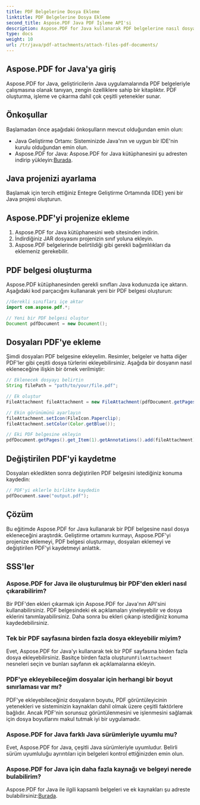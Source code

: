 ```yaml
---
title: PDF Belgelerine Dosya Ekleme
linktitle: PDF Belgelerine Dosya Ekleme
second_title: Aspose.PDF Java PDF İşleme API'si
description: Aspose.PDF for Java kullanarak PDF belgelerine nasıl dosya ekleyeceğinizi öğrenin. Adım adım kılavuzumuz PDF işlemlerini çocuk oyuncağı haline getiriyor.
type: docs
weight: 10
url: /tr/java/pdf-attachments/attach-files-pdf-documents/
---
```


## Aspose.PDF for Java'ya giriş

Aspose.PDF for Java, geliştiricilerin Java uygulamalarında PDF belgeleriyle çalışmasına olanak tanıyan, zengin özelliklere sahip bir kitaplıktır. PDF oluşturma, işleme ve çıkarma dahil çok çeşitli yetenekler sunar.

## Önkoşullar

Başlamadan önce aşağıdaki önkoşulların mevcut olduğundan emin olun:

- Java Geliştirme Ortamı: Sisteminizde Java'nın ve uygun bir IDE'nin kurulu olduğundan emin olun.
-  Aspose.PDF for Java: Aspose.PDF for Java kütüphanesini şu adresten indirip yükleyin:[Burada](https://releases.aspose.com/pdf/java/).

## Java projenizi ayarlama

Başlamak için tercih ettiğiniz Entegre Geliştirme Ortamında (IDE) yeni bir Java projesi oluşturun.

## Aspose.PDF'yi projenize ekleme

1. Aspose.PDF for Java kütüphanesini web sitesinden indirin.
2. İndirdiğiniz JAR dosyasını projenizin sınıf yoluna ekleyin.
3. Aspose.PDF belgelerinde belirtildiği gibi gerekli bağımlılıkları da eklemeniz gerekebilir.

## PDF belgesi oluşturma

Aspose.PDF kütüphanesinden gerekli sınıfları Java kodunuzda içe aktarın. Aşağıdaki kod parçacığını kullanarak yeni bir PDF belgesi oluşturun:

```java
//Gerekli sınıfları içe aktar
import com.aspose.pdf.*;

// Yeni bir PDF belgesi oluştur
Document pdfDocument = new Document();
```

## Dosyaları PDF'ye ekleme

Şimdi dosyaları PDF belgesine ekleyelim. Resimler, belgeler ve hatta diğer PDF'ler gibi çeşitli dosya türlerini ekleyebilirsiniz. Aşağıda bir dosyanın nasıl ekleneceğine ilişkin bir örnek verilmiştir:

```java
// Eklenecek dosyayı belirtin
String filePath = "path/to/your/file.pdf";

// Ek oluştur
FileAttachment fileAttachment = new FileAttachment(pdfDocument.getPages().get_Item(1), filePath);

// Ekin görünümünü ayarlayın
fileAttachment.setIcon(FileIcon.Paperclip);
fileAttachment.setColor(Color.getBlue());

// Eki PDF belgesine ekleyin
pdfDocument.getPages().get_Item(1).getAnnotations().add(fileAttachment);
```

## Değiştirilen PDF'yi kaydetme

Dosyaları ekledikten sonra değiştirilen PDF belgesini istediğiniz konuma kaydedin:

```java
// PDF'yi eklerle birlikte kaydedin
pdfDocument.save("output.pdf");
```

## Çözüm

Bu eğitimde Aspose.PDF for Java kullanarak bir PDF belgesine nasıl dosya ekleneceğini araştırdık. Geliştirme ortamını kurmayı, Aspose.PDF'yi projenize eklemeyi, PDF belgesi oluşturmayı, dosyaları eklemeyi ve değiştirilen PDF'yi kaydetmeyi anlattık.

## SSS'ler

### Aspose.PDF for Java ile oluşturulmuş bir PDF'den ekleri nasıl çıkarabilirim?

Bir PDF'den ekleri çıkarmak için Aspose.PDF for Java'nın API'sini kullanabilirsiniz. PDF belgesindeki ek açıklamaları yineleyebilir ve dosya eklerini tanımlayabilirsiniz. Daha sonra bu ekleri çıkarıp istediğiniz konuma kaydedebilirsiniz.

### Tek bir PDF sayfasına birden fazla dosya ekleyebilir miyim?

 Evet, Aspose.PDF for Java'yı kullanarak tek bir PDF sayfasına birden fazla dosya ekleyebilirsiniz. Basitçe birden fazla oluşturun`FileAttachment` nesneleri seçin ve bunları sayfanın ek açıklamalarına ekleyin.

### PDF'ye ekleyebileceğim dosyalar için herhangi bir boyut sınırlaması var mı?

PDF'ye ekleyebileceğiniz dosyaların boyutu, PDF görüntüleyicinin yetenekleri ve sisteminizin kaynakları dahil olmak üzere çeşitli faktörlere bağlıdır. Ancak PDF'nin sorunsuz görüntülenmesini ve işlenmesini sağlamak için dosya boyutlarını makul tutmak iyi bir uygulamadır.

### Aspose.PDF for Java farklı Java sürümleriyle uyumlu mu?

Evet, Aspose.PDF for Java, çeşitli Java sürümleriyle uyumludur. Belirli sürüm uyumluluğu ayrıntıları için belgeleri kontrol ettiğinizden emin olun.

### Aspose.PDF for Java için daha fazla kaynağı ve belgeyi nerede bulabilirim?

Aspose.PDF for Java ile ilgili kapsamlı belgeleri ve ek kaynakları şu adreste bulabilirsiniz:[Burada](https://reference.aspose.com/pdf/java/).